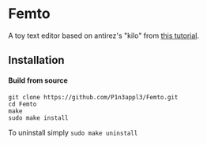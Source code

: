 # Femto

A toy text editor based on antirez's "kilo" from [this tutorial](https://viewsourcecode.org/snaptoken/kilo/index.html).

## Installation

#### Build from source
```
git clone https://github.com/P1n3appl3/Femto.git
cd Femto
make
sudo make install
```
To uninstall simply `sudo make uninstall`
